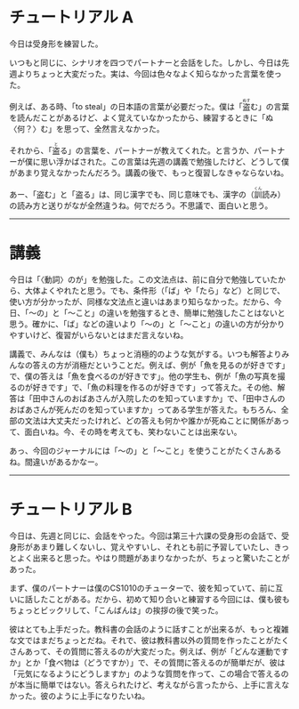 # チュートリアル A

今日は受身形を練習した。

いつもと同じに、シナリオを四つでパートナーと会話をした。しかし、今日は先週よりちょっと大変だった。実は、今回は色々なよく知らなかった言葉を使った。

例えば、ある時、「to steal」の日本語の言葉が必要だった。僕は「<ruby>盗<rp>（</rp><rt>ぬす</rt><rp>）</rp></ruby>む」の言葉を読んだことがあるけど、よく覚えていなかったから、練習するときに「ぬ〈何？〉む」を思って、全然言えなかった。

それから、「<ruby>盗<rp>（</rp><rt>と</rt><rp>）</rp></ruby>る」の言葉を、パートナーが教えてくれた。と言うか、パートナーが僕に思い浮かばされた。この言葉は先週の講義で勉強したけど、どうして僕があまり覚えなかったんだろう。講義の後で、もっと復習しなきゃならないね。

あー、「盗む」と「盗る」は、同じ漢字でも、同じ意味でも、漢字の（<ruby>訓<rp>（</rp><rt>くん</rt><rp>）</rp></ruby>読み）の読み方と送りがなが全然違うね。何でだろう。不思議で、面白いと思う。

---

# 講義

今日は「〈動詞〉のが」を勉強した。この文法点は、前に自分で勉強していたから、大体よくやれたと思う。でも、条件形（「ば」や「たら」など）と同じで、使い方が分かったが、同様な文法点と違いはあまり知らなかった。だから、今日、「～の」と「～こと」の違いを勉強するとき、簡単に勉強したことはないと思う。確かに、「ば」などの違いより「～の」と「～こと」の違いの方が分かりやすいけど、復習がいらないとはまだ言えないね。

講義で、みんなは（僕も）ちょっと消極的のような気がする。いつも解答よりみんなの答えの方が消極だということだ。例えば、例が「魚を見るのが好きです」で、僕の答えは「魚を食べるのが好きです」。他の学生も、例が「魚の写真を撮るのが好きです」で、「魚の料理を作るのが好きです」って答えた。その他、解答は「田中さんのおばあさんが入院したのを知っていますか」で、「田中さんのおばあさんが死んだのを知っていますか」ってある学生が答えた。もちろん、全部の文法は大丈夫だったけれど、どの答えも何かや誰かが死ぬことに関係があって、面白いね。今、その時を考えても、笑わないことは出来ない。

あっ、今回のジャーナルには「～の」と「～こと」を使うことがたくさんあるね。間違いがあるかなー。

---

# チュートリアル B

今日は、先週と同じに、会話をやった。今回は第三十六課の受身形の会話で、受身形があまり難しくないし、覚えやすいし、それとも前に予習していたし、きっとよく出来ると思った。やはり問題があまりなかったが、ちょっと驚いたことがあった。

まず、僕のパートナーは僕のCS1010のチューターで、彼を知っていて、前に互いに話したことがある。だから、初めて知り合いと練習する今回には、僕も彼もちょっとビックリして、「こんばんは」の挨拶の後で笑った。

彼はとても上手だった。教科書の会話のように話すことが出来るが、もっと複雑な文ではまだちょっとだね。それで、彼は教科書以外の質問を作ったことがたくさんあって、その質問に答えるのが大変だった。例えば、例が「どんな運動ですか」とか「食べ物は（どうですか）」で、その質問に答えるのが簡単だが、彼は「元気になるようにどうしますか」のような質問を作って、この場合で答えるのが本当に簡単ではない。答えられたけど、考えながら言ったから、上手に言えなかった。彼のように上手になりたいね。
